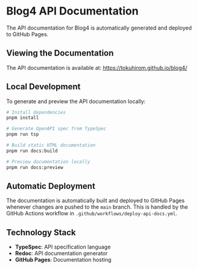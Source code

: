 # Blog4 API Documentation

The API documentation for Blog4 is automatically generated and deployed to GitHub Pages.

## Viewing the Documentation

The API documentation is available at: https://tokuhirom.github.io/blog4/

## Local Development

To generate and preview the API documentation locally:

```bash
# Install dependencies
pnpm install

# Generate OpenAPI spec from TypeSpec
pnpm run tsp

# Build static HTML documentation
pnpm run docs:build

# Preview documentation locally
pnpm run docs:preview
```

## Automatic Deployment

The documentation is automatically built and deployed to GitHub Pages whenever changes are pushed to the `main` branch. This is handled by the GitHub Actions workflow in `.github/workflows/deploy-api-docs.yml`.

## Technology Stack

- **TypeSpec**: API specification language
- **Redoc**: API documentation generator
- **GitHub Pages**: Documentation hosting